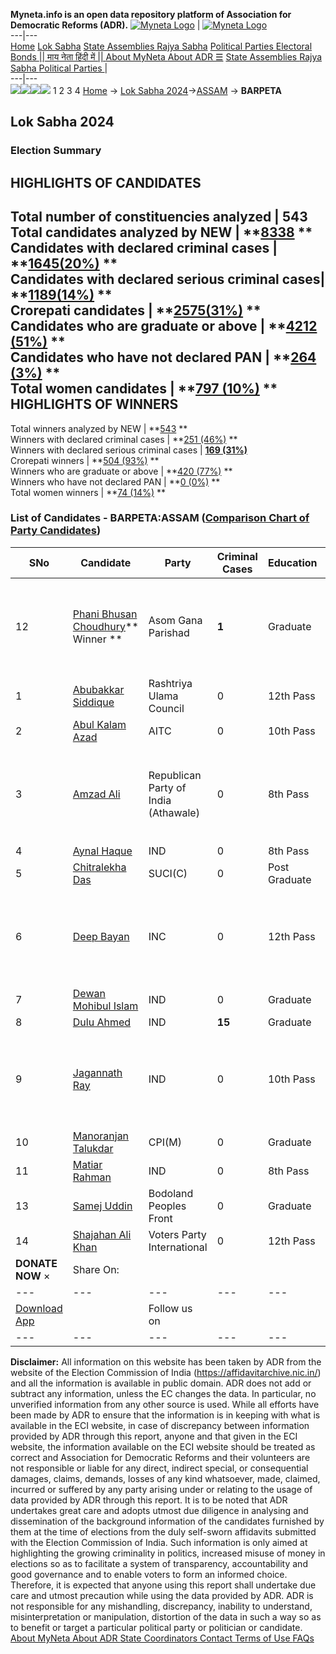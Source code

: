 **Myneta.info is an open data repository platform of Association for Democratic Reforms (ADR).**
[![Myneta Logo](https://www.myneta.info/lib/img/myneta-logo.png)](https://www.myneta.info/) | [![Myneta Logo](https://www.myneta.info/lib/img/adr-logo.png)](https://adrindia.org)  
---|---  
[Home](https://www.myneta.info/) [Lok Sabha](https://www.myneta.info/#ls "Lok Sabha") [ State Assemblies ](https://www.myneta.info/#sa "State Assemblies") [Rajya Sabha](https://www.myneta.info/#rs "Rajya Sabha") [Political Parties ](https://www.myneta.info/party "Political Parties") [ Electoral Bonds ](https://www.myneta.info/electoral_bonds "Electoral Bonds") [ || माय नेता हिंदी में || ](https://translate.google.co.in/translate?prev=hp&hl=en&js=y&u=www.myneta.info&sl=en&tl=hi&history_state0=) [ About MyNeta ](https://adrindia.org/content/about-myneta) [ About ADR ](https://adrindia.org/about-adr/who-we-are) [☰](javascript:void\(0\))
[ State Assemblies ](https://www.myneta.info/#sa "State Assemblies") [ Rajya Sabha ](https://www.myneta.info/#rs "Rajya Sabha") [ Political Parties ](https://www.myneta.info/party "Political Parties")
|   
---|---  
![](https://www.myneta.info/lib/img/banner/banner-1.png)![](https://www.myneta.info/lib/img/banner/banner-2.png)![](https://www.myneta.info/lib/img/banner/banner-3.png)![](https://www.myneta.info/lib/img/banner/banner-4.png)
1  2  3  4 
[Home](https://www.myneta.info/) → [Lok Sabha 2024](https://www.myneta.info/LokSabha2024/)→[ASSAM](https://www.myneta.info/LokSabha2024/index.php?action=show_constituencies&state_id=4) → **BARPETA**
### 
## Lok Sabha 2024
###  Election Summary 
HIGHLIGHTS OF CANDIDATES  
---  
Total number of constituencies analyzed |  543   
Total candidates analyzed by NEW | **[8338](https://www.myneta.info/LokSabha2024/index.php?action=summary&subAction=candidates_analyzed&sort=candidate#summary) **  
Candidates with declared criminal cases | **[1645(20%)](https://www.myneta.info/LokSabha2024/index.php?action=summary&subAction=crime&sort=candidate#summary) **  
Candidates with declared serious criminal cases| **[1189(14%)](https://www.myneta.info/LokSabha2024/index.php?action=summary&subAction=serious_crime&sort=candidate#summary) **  
Crorepati candidates | **[2575(31%)](https://www.myneta.info/LokSabha2024/index.php?action=summary&subAction=crorepati&sort=candidate#summary) **  
Candidates who are graduate or above | **[4212 (51%)](https://www.myneta.info/LokSabha2024/index.php?action=summary&subAction=education&sort=candidate#summary) **  
Candidates who have not declared PAN | **[264 (3%)](https://www.myneta.info/LokSabha2024/index.php?action=summary&subAction=without_pan&sort=candidate#summary) **  
Total women candidates | **[797 (10%)](https://www.myneta.info/LokSabha2024/index.php?action=summary&subAction=women_candidate&sort=candidate#summary) **  
HIGHLIGHTS OF WINNERS  
---  
Total winners analyzed by NEW | **[543](https://www.myneta.info/LokSabha2024/index.php?action=summary&subAction=winner_analyzed&sort=candidate#summary) **  
Winners with declared criminal cases | **[251 (46%)](https://www.myneta.info/LokSabha2024/index.php?action=summary&subAction=winner_crime&sort=candidate#summary) **  
Winners with declared serious criminal cases | **[169 (31%)](https://www.myneta.info/LokSabha2024/index.php?action=summary&subAction=winner_serious_crime&sort=candidate#summary)**  
Crorepati winners | **[504 (93%)](https://www.myneta.info/LokSabha2024/index.php?action=summary&subAction=winner_crorepati&sort=candidate#summary) **  
Winners who are graduate or above | **[420 (77%)](https://www.myneta.info/LokSabha2024/index.php?action=summary&subAction=winner_education&sort=candidate#summary) **  
Winners who have not declared PAN | **[0 (0%)](https://www.myneta.info/LokSabha2024/index.php?action=summary&subAction=winner_without_pan&sort=candidate#summary) **  
Total women winners | **[74 (14%)](https://www.myneta.info/LokSabha2024/index.php?action=summary&subAction=winner_women&sort=candidate#summary) **  
### List of Candidates - BARPETA:ASSAM ([Comparison Chart of Party Candidates](https://www.myneta.info/LokSabha2024/comparisonchart.php?constituency_id=42))
SNo | Candidate| Party| Criminal Cases| Education| Age| Total Assets| Liabilities  
---|---|---|---|---|---|---|---  
12  | [Phani Bhusan Choudhury](https://www.myneta.info/LokSabha2024/candidate.php?candidate_id=4099)** Winner ** | Asom Gana Parishad | **1** | Graduate| 72 | ![](https://myneta.info/image_v2.php?myneta_folder=LokSabha2024&candidate_id=4099&col=ta) | ![](https://myneta.info/image_v2.php?myneta_folder=LokSabha2024&candidate_id=4099&col=lia)  
1  | [Abubakkar Siddique](https://www.myneta.info/LokSabha2024/candidate.php?candidate_id=4616) | Rashtriya Ulama Council | 0 | 12th Pass| 51 | Rs 10,57,500 ~ 10 Lacs+ | Rs 0 ~   
2  | [Abul Kalam Azad](https://www.myneta.info/LokSabha2024/candidate.php?candidate_id=4613) | AITC | 0 | 10th Pass| 59 | Rs 1,31,38,415 ~ 1 Crore+ | Rs 7,94,950 ~ 7 Lacs+  
3  | [Amzad Ali](https://www.myneta.info/LokSabha2024/candidate.php?candidate_id=4096) | Republican Party of India (Athawale) | 0 | 8th Pass| 37 | ![](https://myneta.info/image_v2.php?myneta_folder=LokSabha2024&candidate_id=4096&col=ta) | ![](https://myneta.info/image_v2.php?myneta_folder=LokSabha2024&candidate_id=4096&col=lia)  
4  | [Aynal Haque](https://www.myneta.info/LokSabha2024/candidate.php?candidate_id=4617) | IND | 0 | 8th Pass| 52 | Rs 3,43,624 ~ 3 Lacs+ | Rs 0 ~   
5  | [Chitralekha Das](https://www.myneta.info/LokSabha2024/candidate.php?candidate_id=4097) | SUCI(C) | 0 | Post Graduate| 67 | Rs 24,95,963 ~ 24 Lacs+ | Rs 0 ~   
6  | [Deep Bayan](https://www.myneta.info/LokSabha2024/candidate.php?candidate_id=3918) | INC | 0 | 12th Pass| 50 | ![](https://myneta.info/image_v2.php?myneta_folder=LokSabha2024&candidate_id=3918&col=ta) | ![](https://myneta.info/image_v2.php?myneta_folder=LokSabha2024&candidate_id=3918&col=lia)  
7  | [Dewan Mohibul Islam](https://www.myneta.info/LokSabha2024/candidate.php?candidate_id=4611) | IND | 0 | Graduate| 26 | Rs 21,99,344 ~ 21 Lacs+ | Rs 0 ~   
8  | [Dulu Ahmed](https://www.myneta.info/LokSabha2024/candidate.php?candidate_id=3623) | IND | **15** | Graduate| 49 | Rs 63,57,12,765 ~ 63 Crore+ | Rs 11,86,20,393 ~ 11 Crore+  
9  | [Jagannath Ray](https://www.myneta.info/LokSabha2024/candidate.php?candidate_id=4614) | IND | 0 | 10th Pass| 54 | ![](https://myneta.info/image_v2.php?myneta_folder=LokSabha2024&candidate_id=4614&col=ta) | ![](https://myneta.info/image_v2.php?myneta_folder=LokSabha2024&candidate_id=4614&col=lia)  
10  | [Manoranjan Talukdar](https://www.myneta.info/LokSabha2024/candidate.php?candidate_id=4615) | CPI(M) | 0 | Graduate| 70 | Rs 1,56,57,062 ~ 1 Crore+ | Rs 0 ~   
11  | [Matiar Rahman](https://www.myneta.info/LokSabha2024/candidate.php?candidate_id=4612) | IND | 0 | 8th Pass| 40 | Rs 2,35,500 ~ 2 Lacs+ | Rs 0 ~   
13  | [Samej Uddin](https://www.myneta.info/LokSabha2024/candidate.php?candidate_id=4610) | Bodoland Peoples Front | 0 | Graduate| 46 | Rs 31,06,668 ~ 31 Lacs+ | Rs 1,13,943 ~ 1 Lacs+  
14  | [Shajahan Ali Khan](https://www.myneta.info/LokSabha2024/candidate.php?candidate_id=4098) | Voters Party International | 0 | 12th Pass| 46 | Rs 6,22,500 ~ 6 Lacs+ | Rs 0 ~   
|  **DONATE NOW** × |  Share On:  | [](https://api.whatsapp.com/send?text=https%3A%2F%2Fmyneta.info%2Fpunjab2022%2Findex.php%3Faction%3Dshow_constituencies%26state_id%3D19) | [](https://www.facebook.com/sharer/sharer.php?u=https%3A%2F%2Fmyneta.info%2Fpunjab2022%2Findex.php%3Faction%3Dshow_constituencies%26state_id%3D19) | [](https://twitter.com/share?url=https%3A%2F%2Fmyneta.info%2Fpunjab2022%2Findex.php%3Faction%3Dshow_constituencies%26state_id%3D19)  
---|---|---|---|---  
| [ Download App ](https://play.google.com/store/apps/details?id=com.webrosoft.myneta1&pcampaignid=pcampaignidMKT-Other-global-all-co-prtnr-py-PartBadge-Mar2515-1) | [](https://play.google.com/store/apps/details?id=com.webrosoft.myneta1&pcampaignid=pcampaignidMKT-Other-global-all-co-prtnr-py-PartBadge-Mar2515-1) |  Follow us on  | [](https://www.facebook.com/adrindia.org/) | [](https://twitter.com/adrspeaks) | [](https://groups.google.com/g/national-election-watch?hl=en&pli=1) | [](https://www.instagram.com/adrspeaks/) | [](https://www.youtube.com/user/adrspeaks) | [](https://sharechat.com/profile/adrspeaks)  
---|---|---|---|---|---|---|---|---  
**Disclaimer:** All information on this website has been taken by ADR from the website of the Election Commission of India (https://affidavitarchive.nic.in/) and all the information is available in public domain. ADR does not add or subtract any information, unless the EC changes the data. In particular, no unverified information from any other source is used. While all efforts have been made by ADR to ensure that the information is in keeping with what is available in the ECI website, in case of discrepancy between information provided by ADR through this report, anyone and that given in the ECI website, the information available on the ECI website should be treated as correct and Association for Democratic Reforms and their volunteers are not responsible or liable for any direct, indirect special, or consequential damages, claims, demands, losses of any kind whatsoever, made, claimed, incurred or suffered by any party arising under or relating to the usage of data provided by ADR through this report. It is to be noted that ADR undertakes great care and adopts utmost due diligence in analysing and dissemination of the background information of the candidates furnished by them at the time of elections from the duly self-sworn affidavits submitted with the Election Commission of India. Such information is only aimed at highlighting the growing criminality in politics, increased misuse of money in elections so as to facilitate a system of transparency, accountability and good governance and to enable voters to form an informed choice. Therefore, it is expected that anyone using this report shall undertake due care and utmost precaution while using the data provided by ADR. ADR is not responsible for any mishandling, discrepancy, inability to understand, misinterpretation or manipulation, distortion of the data in such a way so as to benefit or target a particular political party or politician or candidate. 
[ About MyNeta ](https://adrindia.org/content/about-myneta) [ About ADR ](https://adrindia.org/about-adr/who-we-are) [ State Coordinators ](https://adrindia.org/about-adr/state-coordinators) [ Contact ](https://adrindia.org/contact-us) [ Terms of Use ](https://adrindia.org/content/adr-terms-use) [ FAQs ](https://adrindia.org/content/faqs)
